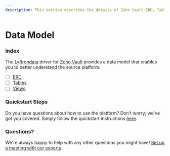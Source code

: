 ```yaml
---
description: This section describes the details of Zoho Vault ERD, Tables, and Views.
---
```


# Data Model

### Index

The  [Lyftrondata](https://www.lyftrondata.com/) driver for [Zoho Vault](https://www.lyftrondata.com/integration/business-analytics/zoho-vault/) provides a data model that enables you to better understand the source platform.

* [ ] [ERD](erd.md)
* [ ] [Tables](tables.md)
* [ ] [Views](views.md)

### Quickstart Steps

Do you have questions about how to use the platform? Don't worry; we've got you covered. Simply follow the quickstart instructions [here](../README.md).


### Questions? <a href="#questions" id="questions"></a>

We're always happy to help with any other questions you might have! [Set up a meeting with our experts](https://www.lyftrondata.com/book-a-meeting/).

